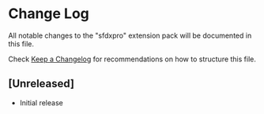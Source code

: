 # Change Log

All notable changes to the "sfdxpro" extension pack will be documented in this file.

Check [Keep a Changelog](http://keepachangelog.com/) for recommendations on how to structure this file.

## [Unreleased]

- Initial release
